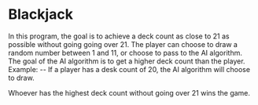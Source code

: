# Blackjack
 
In this program, the goal is to achieve a deck count as close to 21 as possible without going going over 21. The player can choose to draw a random number between 1 and 11, or choose to pass to the AI algorithm. The goal of the AI algorithm is to get a higher deck count than the player.  
Example:
-- If a player has a desk count of 20, the AI algorithm will choose to draw.  

Whoever has the highest deck count without going over 21 wins the game.
